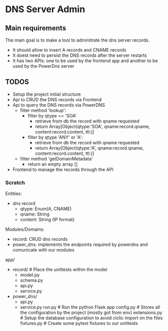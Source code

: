 # DNS Server Admin

## Main requirements
The main goal is to make a tool to adminitrate the dns server records.
- It should allow to insert A records and CNAME records
- It doest need to persist the DNS records after the server restarts
- It has two APIs: one to be used by the frontend app and another to be used by the PowerDns server

## TODOS
- Setup the project initial structure
- Api to CRUD the DNS records via Frontend
- Api to query the DNS records via PowerDNS
  - filter method 'lookup':
    - filter by qtype == 'SOA'
      - retrieve from db the record with qname requested
      - return Array[Object(qtype:'SOA', qname:record.qname, content:record.content, ttl:)]
    - filter by qtype 'ANY' or 'A':
      - retrieve from db the record with qname requested
      - return Array[Object(qtype:'A', qname:record.qname, content:record.content, ttl:)]
  - filter method 'getDomainMetadata'
    - return an empty array []
- Frontend to manage the records through the API

### Scratch

Entities:
  - dns record
    - qtype: Enum(A, CNAME)
    - qname: String
    - content: String (IP format)

Modules/Domains:
  - record: CRUD dns records
  - power_dns: implements the endpoints required by powerdns and comunicate with our modules

app/
  - record/ # Place the unittests within the model
    - model.py
    - schema.py
    - api.py
    - service.py
  - power_dns/
    - api.py
    - service.py
  run.py # Run the python Flask app
  config.py # Stores all the configuration by the project (mostly got from env)
  extensions.py # Setup the database configuration to avoid ciclic import on the files
  fixtures.py # Create some pytest fixtures to our unittests
